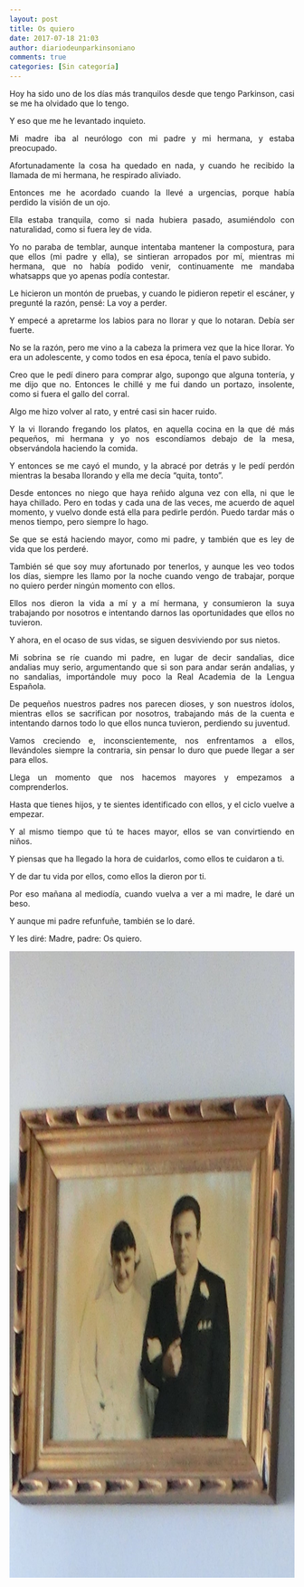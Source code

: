 ```yaml
---
layout: post
title: Os quiero
date: 2017-07-18 21:03
author: diariodeunparkinsoniano
comments: true
categories: [Sin categoría]
---
```

<p style="text-align:justify;">Hoy ha sido uno de los días más tranquilos desde que tengo Parkinson, casi se me ha olvidado que lo tengo.</p>
<p style="text-align:justify;">Y eso que me he levantado inquieto.</p>
<p style="text-align:justify;">Mi madre iba al neurólogo con mi padre y mi hermana, y estaba preocupado.</p>
<p style="text-align:justify;">Afortunadamente la cosa ha quedado en nada, y cuando he recibido la llamada de mi hermana, he respirado aliviado.</p>
<p style="text-align:justify;">Entonces me he acordado cuando la llevé a urgencias, porque había perdido la visión de un ojo.</p>
<p style="text-align:justify;">Ella estaba tranquila, como si nada hubiera pasado, asumiéndolo con naturalidad, como si fuera ley de vida.</p>
<p style="text-align:justify;">Yo no paraba de temblar, aunque intentaba mantener la compostura, para que ellos (mi padre y ella), se sintieran arropados por mí, mientras mi hermana, que no había podido venir, continuamente me mandaba whatsapps que yo apenas podía contestar.</p>
<p style="text-align:justify;">Le hicieron un montón de pruebas, y cuando le pidieron repetir el escáner, y pregunté la razón, pensé: La voy a perder.</p>
<p style="text-align:justify;">Y empecé a apretarme los labios para no llorar y que lo notaran. Debía ser fuerte.</p>
<p style="text-align:justify;">No se la razón, pero me vino a la cabeza la primera vez que la hice llorar. Yo era un adolescente, y como todos en esa época, tenía el pavo subido.</p>
<p style="text-align:justify;">Creo que le pedí dinero para comprar algo, supongo que alguna tontería, y me dijo que no. Entonces le chillé y me fui dando un portazo, insolente, como si fuera el gallo del corral.</p>
<p style="text-align:justify;">Algo me hizo volver al rato, y entré casi sin hacer ruido.</p>
<p style="text-align:justify;">Y la vi llorando fregando los platos, en aquella cocina en la que dé más pequeños, mi hermana y yo nos escondíamos debajo de la mesa, observándola haciendo la comida.</p>
<p style="text-align:justify;">Y entonces se me cayó el mundo, y la abracé por detrás y le pedí perdón mientras la besaba llorando y ella me decía “quita, tonto”.</p>
<p style="text-align:justify;">Desde entonces no niego que haya reñido alguna vez con ella, ni que le haya chillado. Pero en todas y cada una de las veces, me acuerdo de aquel momento, y vuelvo donde está ella para pedirle perdón. Puedo tardar más o menos tiempo, pero siempre lo hago.</p>
<p style="text-align:justify;">Se que se está haciendo mayor, como mi padre, y también que es ley de vida que los perderé.</p>
<p style="text-align:justify;">También sé que soy muy afortunado por tenerlos, y aunque les veo todos los días, siempre les llamo por la noche cuando vengo de trabajar, porque no quiero perder ningún momento con ellos.</p>
<p style="text-align:justify;">Ellos nos dieron la vida a mí y a mí hermana, y consumieron la suya trabajando por nosotros e intentando darnos las oportunidades que ellos no tuvieron.</p>
<p style="text-align:justify;">Y ahora, en el ocaso de sus vidas, se siguen desviviendo por sus nietos.</p>
<p style="text-align:justify;">Mi sobrina se ríe cuando mi padre, en lugar de decir sandalias, dice andalias muy serio, argumentando que si son para andar serán andalias, y no sandalias, importándole muy poco la Real Academia de la Lengua Española.</p>
<p style="text-align:justify;">De pequeños nuestros padres nos parecen dioses, y son nuestros ídolos, mientras ellos se sacrifican por nosotros, trabajando más de la cuenta e intentando darnos todo lo que ellos nunca tuvieron, perdiendo su juventud.</p>
<p style="text-align:justify;">Vamos creciendo e, inconscientemente, nos enfrentamos a ellos, llevándoles siempre la contraria, sin pensar lo duro que puede llegar a ser para ellos.</p>
<p style="text-align:justify;">Llega un momento que nos hacemos mayores y empezamos a comprenderlos.</p>
<p style="text-align:justify;">Hasta que tienes hijos, y te sientes identificado con ellos, y el ciclo vuelve a empezar.</p>
<p style="text-align:justify;">Y al mismo tiempo que tú te haces mayor, ellos se van convirtiendo en niños.</p>
<p style="text-align:justify;">Y piensas que ha llegado la hora de cuidarlos, como ellos te cuidaron a ti.</p>
<p style="text-align:justify;">Y de dar tu vida por ellos, como ellos la dieron por ti.</p>
<p style="text-align:justify;">Por eso mañana al mediodía, cuando vuelva a ver a mi madre, le daré un beso.</p>
<p style="text-align:justify;">Y aunque mi padre refunfuñe, también se lo daré.</p>
<p style="text-align:justify;">Y les diré: Madre, padre: Os quiero.</p>
<img class="img-fluid"  clasXs=" size-full wp-image-280 aligncenter" src="/assets/images/2017/07/cimg1271-copia.jpg" alt="CIMG1271 - copia" width="832" height="1108" />
